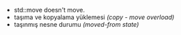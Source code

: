 - std::move doesn't move.
- taşıma ve kopyalama yüklemesi _(copy - move overload)_
- taşınmış nesne durumu _(moved-from state)_
